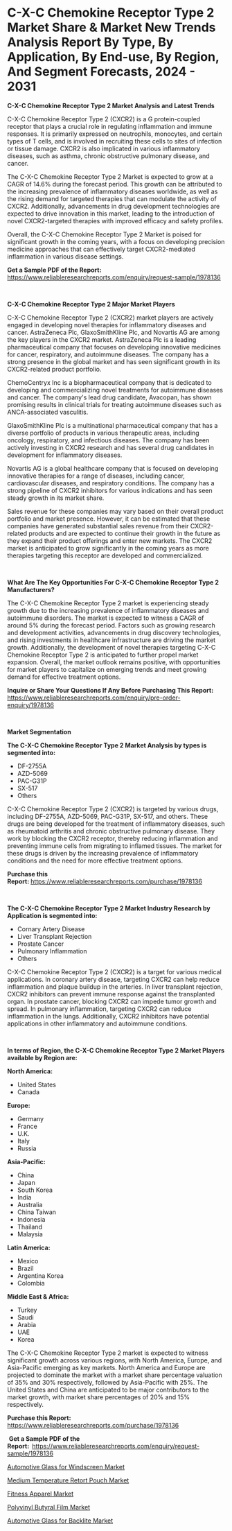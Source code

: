 <p><h1>C-X-C Chemokine Receptor Type 2 Market Share & Market New Trends Analysis Report By Type, By Application, By End-use, By Region, And Segment Forecasts, 2024 - 2031</h1></p><p><strong>C-X-C Chemokine Receptor Type 2 Market Analysis and Latest Trends</strong></p>
<p><p>C-X-C Chemokine Receptor Type 2 (CXCR2) is a G protein-coupled receptor that plays a crucial role in regulating inflammation and immune responses. It is primarily expressed on neutrophils, monocytes, and certain types of T cells, and is involved in recruiting these cells to sites of infection or tissue damage. CXCR2 is also implicated in various inflammatory diseases, such as asthma, chronic obstructive pulmonary disease, and cancer.</p><p>The C-X-C Chemokine Receptor Type 2 Market is expected to grow at a CAGR of 14.6% during the forecast period. This growth can be attributed to the increasing prevalence of inflammatory diseases worldwide, as well as the rising demand for targeted therapies that can modulate the activity of CXCR2. Additionally, advancements in drug development technologies are expected to drive innovation in this market, leading to the introduction of novel CXCR2-targeted therapies with improved efficacy and safety profiles.</p><p>Overall, the C-X-C Chemokine Receptor Type 2 Market is poised for significant growth in the coming years, with a focus on developing precision medicine approaches that can effectively target CXCR2-mediated inflammation in various disease settings.</p></p>
<p><strong>Get a Sample PDF of the Report:&nbsp;</strong> <a href="https://www.reliableresearchreports.com/enquiry/request-sample/1978136">https://www.reliableresearchreports.com/enquiry/request-sample/1978136</a></p>
<p>&nbsp;</p>
<p><strong>C-X-C Chemokine Receptor Type 2 Major Market Players</strong></p>
<p><p>C-X-C Chemokine Receptor Type 2 (CXCR2) market players are actively engaged in developing novel therapies for inflammatory diseases and cancer. AstraZeneca Plc, GlaxoSmithKline Plc, and Novartis AG are among the key players in the CXCR2 market. AstraZeneca Plc is a leading pharmaceutical company that focuses on developing innovative medicines for cancer, respiratory, and autoimmune diseases. The company has a strong presence in the global market and has seen significant growth in its CXCR2-related product portfolio.</p><p>ChemoCentryx Inc is a biopharmaceutical company that is dedicated to developing and commercializing novel treatments for autoimmune diseases and cancer. The company's lead drug candidate, Avacopan, has shown promising results in clinical trials for treating autoimmune diseases such as ANCA-associated vasculitis.</p><p>GlaxoSmithKline Plc is a multinational pharmaceutical company that has a diverse portfolio of products in various therapeutic areas, including oncology, respiratory, and infectious diseases. The company has been actively investing in CXCR2 research and has several drug candidates in development for inflammatory diseases.</p><p>Novartis AG is a global healthcare company that is focused on developing innovative therapies for a range of diseases, including cancer, cardiovascular diseases, and respiratory conditions. The company has a strong pipeline of CXCR2 inhibitors for various indications and has seen steady growth in its market share.</p><p>Sales revenue for these companies may vary based on their overall product portfolio and market presence. However, it can be estimated that these companies have generated substantial sales revenue from their CXCR2-related products and are expected to continue their growth in the future as they expand their product offerings and enter new markets. The CXCR2 market is anticipated to grow significantly in the coming years as more therapies targeting this receptor are developed and commercialized.</p></p>
<p>&nbsp;</p>
<p><strong>What Are The Key Opportunities For C-X-C Chemokine Receptor Type 2 Manufacturers?</strong></p>
<p><p>The C-X-C Chemokine Receptor Type 2 market is experiencing steady growth due to the increasing prevalence of inflammatory diseases and autoimmune disorders. The market is expected to witness a CAGR of around 5% during the forecast period. Factors such as growing research and development activities, advancements in drug discovery technologies, and rising investments in healthcare infrastructure are driving the market growth. Additionally, the development of novel therapies targeting C-X-C Chemokine Receptor Type 2 is anticipated to further propel market expansion. Overall, the market outlook remains positive, with opportunities for market players to capitalize on emerging trends and meet growing demand for effective treatment options.</p></p>
<p><strong>Inquire or Share Your Questions If Any Before Purchasing This Report:</strong> <a href="https://www.reliableresearchreports.com/enquiry/pre-order-enquiry/1978136">https://www.reliableresearchreports.com/enquiry/pre-order-enquiry/1978136</a></p>
<p>&nbsp;</p>
<p><strong>Market Segmentation</strong></p>
<p><strong>The C-X-C Chemokine Receptor Type 2 Market Analysis by types is segmented into:</strong></p>
<p><ul><li>DF-2755A</li><li>AZD-5069</li><li>PAC-G31P</li><li>SX-517</li><li>Others</li></ul></p>
<p><p>C-X-C Chemokine Receptor Type 2 (CXCR2) is targeted by various drugs, including DF-2755A, AZD-5069, PAC-G31P, SX-517, and others. These drugs are being developed for the treatment of inflammatory diseases, such as rheumatoid arthritis and chronic obstructive pulmonary disease. They work by blocking the CXCR2 receptor, thereby reducing inflammation and preventing immune cells from migrating to inflamed tissues. The market for these drugs is driven by the increasing prevalence of inflammatory conditions and the need for more effective treatment options.</p></p>
<p><strong>Purchase this Report:&nbsp;</strong><a href="https://www.reliableresearchreports.com/purchase/1978136">https://www.reliableresearchreports.com/purchase/1978136</a></p>
<p>&nbsp;</p>
<p><strong>The C-X-C Chemokine Receptor Type 2 Market Industry Research by Application is segmented into:</strong></p>
<p><ul><li>Cornary Artery Disease</li><li>Liver Transplant Rejection</li><li>Prostate Cancer</li><li>Pulmonary Inflammation</li><li>Others</li></ul></p>
<p><p>C-X-C Chemokine Receptor Type 2 (CXCR2) is a target for various medical applications. In coronary artery disease, targeting CXCR2 can help reduce inflammation and plaque buildup in the arteries. In liver transplant rejection, CXCR2 inhibitors can prevent immune response against the transplanted organ. In prostate cancer, blocking CXCR2 can impede tumor growth and spread. In pulmonary inflammation, targeting CXCR2 can reduce inflammation in the lungs. Additionally, CXCR2 inhibitors have potential applications in other inflammatory and autoimmune conditions.</p></p>
<p>&nbsp;</p>
<p><strong>In terms of Region, the C-X-C Chemokine Receptor Type 2 Market Players available by Region are:</strong></p>
<p>
    <p> <strong> North America: </strong>
        <ul>
            <li>United States</li>
            <li>Canada</li>
        </ul>
        </p> 
    <p> <strong> Europe: </strong>
        <ul>
            <li>Germany</li>
            <li>France</li>
            <li>U.K.</li>
            <li>Italy</li>
            <li>Russia</li>
        </ul>
        </p> 
    <p> <strong> Asia-Pacific: </strong>
        <ul>
            <li>China</li>
            <li>Japan</li>
            <li>South Korea</li>
            <li>India</li>
            <li>Australia</li>
            <li>China Taiwan</li>
            <li>Indonesia</li>
            <li>Thailand</li>
            <li>Malaysia</li>
        </ul>
        </p> 
    <p> <strong> Latin America: </strong>
        <ul>
            <li>Mexico</li>
            <li>Brazil</li>
            <li>Argentina Korea</li>
            <li>Colombia</li>
        </ul>
        </p> 
    <p> <strong> Middle East & Africa: </strong>
        <ul>
            <li>Turkey</li>
            <li>Saudi</li>
            <li>Arabia</li>
            <li>UAE</li>
            <li>Korea</li>
        </ul>
    </p>
    </p>
<p><p>The C-X-C Chemokine Receptor Type 2 market is expected to witness significant growth across various regions, with North America, Europe, and Asia-Pacific emerging as key markets. North America and Europe are projected to dominate the market with a market share percentage valuation of 35% and 30% respectively, followed by Asia-Pacific with 25%. The United States and China are anticipated to be major contributors to the market growth, with market share percentages of 20% and 15% respectively.</p></p>
<p><strong>Purchase this Report: </strong><a href="https://www.reliableresearchreports.com/purchase/1978136">https://www.reliableresearchreports.com/purchase/1978136</a></p>
<p>&nbsp;<strong>Get a Sample PDF of the Report:&nbsp;&nbsp;</strong><a href="https://www.reliableresearchreports.com/enquiry/request-sample/1978136">https://www.reliableresearchreports.com/enquiry/request-sample/1978136</a></p>
<p><strong></strong></p>
<p><p><a href="https://simplistic-meeting-7ee.notion.site/Automotive-Glass-for-Windscreen-Market-Furnish-Information-about-Market-Size-Market-Share-Market-D-ebb5283b81074f9a9266b16fcee90e66">Automotive Glass for Windscreen Market</a></p><p><a href="https://skillful-vermicelli-b89.notion.site/Medium-Temperature-Retort-Pouch-Market-Size-Market-Share-and-Global-Market-Analysis-Report-2024--2bb6e226e8bb4fc887dee9924a5b30d5">Medium Temperature Retort Pouch Market</a></p><p><a href="https://view.publitas.com/reportprime-1/fitness-apparel-market-size-focuses-on-market-dynamics-in-depth-analysis-and-future-projections-of-its-market-forecasted-for-period-from-2024-to-2031/">Fitness Apparel Market</a></p><p><a href="https://view.publitas.com/reportprime-1/polyvinyl-butyral-film-market-size-focuses-on-market-dynamics-in-depth-analysis-and-future-projections-of-its-market-forecasted-for-period-from-2024-to-2031/">Polyvinyl Butyral Film Market</a></p><p><a href="https://eight-handstand-8fb.notion.site/Global-Automotive-Glass-for-Backlite-Market-Size-and-Market-Trends-Insights-and-Projections-from-20-88a0102fd1ad475d8c9eb279c1e1e060">Automotive Glass for Backlite Market</a></p></p>